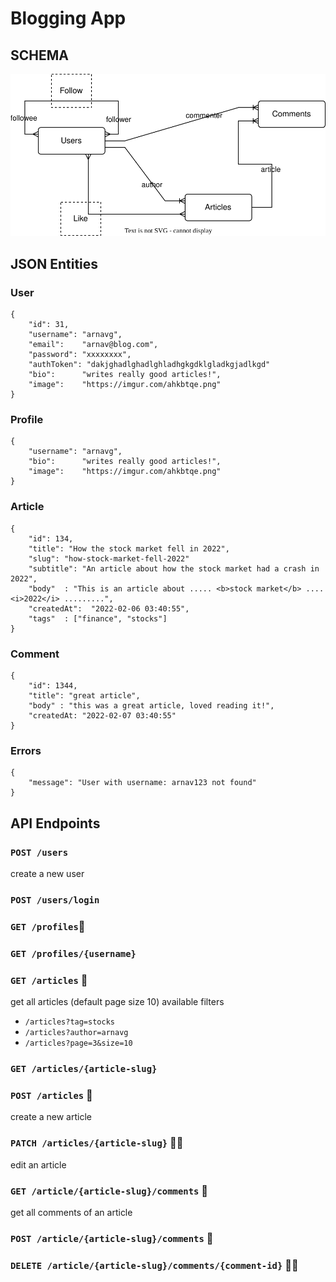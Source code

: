 # Blogging App 

## SCHEMA

![](./blogging-app.drawio.svg)

## JSON Entities

### User 

    {
	    "id": 31,
	    "username": "arnavg",
	    "email":	"arnav@blog.com",
	    "password": "xxxxxxxx",
	    "authToken": "dakjghadlghadlghladhgkgdklgladkgjadlkgd"
	    "bio": 		"writes really good articles!",
	    "image":	"https://imgur.com/ahkbtqe.png"
    }

### Profile 

    {
	    "username": "arnavg",
	    "bio": 		"writes really good articles!",
	    "image":	"https://imgur.com/ahkbtqe.png"
    }

### Article 

    {
	    "id": 134,
	    "title": "How the stock market fell in 2022",
	    "slug": "how-stock-market-fell-2022"
	    "subtitle": "An article about how the stock market had a crash in 2022",
	    "body"	: "This is an article about ..... <b>stock market</b> .... <i>2022</i> .........",
	    "createdAt":  "2022-02-06 03:40:55",
	    "tags"	: ["finance", "stocks"]
    }
	  

### Comment 

    {
	    "id": 1344,
	    "title": "great article",
	    "body" : "this was a great article, loved reading it!",
	    "createdAt: "2022-02-07 03:40:55"
    }

### Errors 
```
{
    "message": "User with username: arnav123 not found"
}
```

## API Endpoints 

### `POST /users` 
create a new user 

### `POST /users/login` 

### `GET /profiles`📄

### `GET /profiles/{username}` 


### `GET /articles` 📄
get all articles (default page size 10)
available filters 

- `/articles?tag=stocks`
- `/articles?author=arnavg`
- `/articles?page=3&size=10`

### `GET /articles/{article-slug}`

### `POST /articles` 🔐
create a new article 

### `PATCH /articles/{article-slug}` 🔐👤
edit an article 


### `GET /article/{article-slug}/comments` 📄 
get all comments of an article 

### `POST /article/{article-slug}/comments` 🔐

### `DELETE /article/{article-slug}/comments/{comment-id}` 🔐👤

